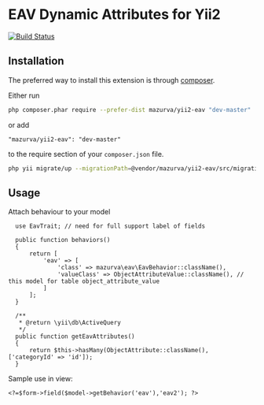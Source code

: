 EAV Dynamic Attributes for Yii2
========

[![Build Status](https://travis-ci.org/mazurva/yii2-eav.svg?branch=master)](https://travis-ci.org/mazurva/yii2-eav)

Installation
------------

The preferred way to install this extension is through [composer](http://getcomposer.org/download/).

Either run

``` sh
php composer.phar require --prefer-dist mazurva/yii2-eav "dev-master"
```

or add

```
"mazurva/yii2-eav": "dev-master"
```

to the require section of your `composer.json` file.

``` sh
php yii migrate/up --migrationPath=@vendor/mazurva/yii2-eav/src/migrations
```

Usage
-----
Attach behaviour to your model
```
  use EavTrait; // need for full support label of fields

  public function behaviors()
  {
      return [
          'eav' => [
              'class' => mazurva\eav\EavBehavior::className(),
              'valueClass' => ObjectAttributeValue::className(), // this model for table object_attribute_value
          ]
      ];
  }
  
  /**
   * @return \yii\db\ActiveQuery
   */
  public function getEavAttributes()
  {
      return $this->hasMany(ObjectAttribute::className(), ['categoryId' => 'id']);
  }
```

Sample use in view:

```
<?=$form->field($model->getBehavior('eav'),'eav2'); ?>
```
